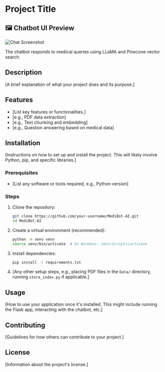 # Project Title

## 🖼️ Chatbot UI Preview

![Chat Screenshot](uiimg.jpg)

The chatbot responds to medical queries using LLaMA and Pinecone vector search.

## Description

[A brief explanation of what your project does and its purpose.]

## Features

- [List key features or functionalities.]
- [e.g., PDF data extraction]
- [e.g., Text chunking and embedding]
- [e.g., Question answering based on medical data]

## Installation

[Instructions on how to set up and install the project. This will likely involve Python, pip, and specific libraries.]

### Prerequisites

- [List any software or tools required, e.g., Python version]

### Steps

1.  Clone the repository:
    ```bash
    git clone https://github.com/your-username/MediBot-AI.git
    cd MediBot-AI
    ```
2.  Create a virtual environment (recommended):
    ```bash
    python -m venv venv
    source venv/bin/activate  # On Windows: venv\Scripts\activate
    ```
3.  Install dependencies:
    ```bash
    pip install -r requirements.txt
    ```
4.  [Any other setup steps, e.g., placing PDF files in the `Data/` directory, running `store_index.py` if applicable.]

## Usage

[How to use your application once it's installed. This might include running the Flask app, interacting with the chatbot, etc.]

## Contributing

[Guidelines for how others can contribute to your project.]

## License

[Information about the project's license.]
